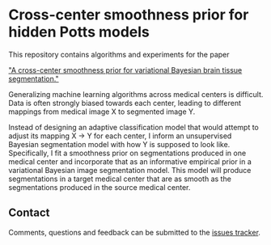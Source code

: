 # Cross-center smoothness prior for hidden Potts models

This repository contains algorithms and experiments for the paper

["A cross-center smoothness prior for variational Bayesian brain tissue segmentation."](https://arxiv.org/abs/1903.04191)

Generalizing machine learning algorithms across medical centers is difficult. Data is often strongly biased towards each center, leading to different mappings from medical image X to segmented image Y.

Instead of designing an adaptive classification model that would attempt to adjust its mapping X &#8594; Y for each center, I inform an unsupervised Bayesian segmentation model with how Y is supposed to look like. Specifically, I fit a smoothness prior on segmentations produced in one medical center and incorporate that as an informative empirical prior in a variational Bayesian image segmentation model. This model will produce segmentations in a target medical center that are as smooth as the segmentations produced in the source medical center.

## Contact

Comments, questions and feedback can be submitted to the [issues tracker](https://github.com/wmkouw/cc-smoothprior/issues).